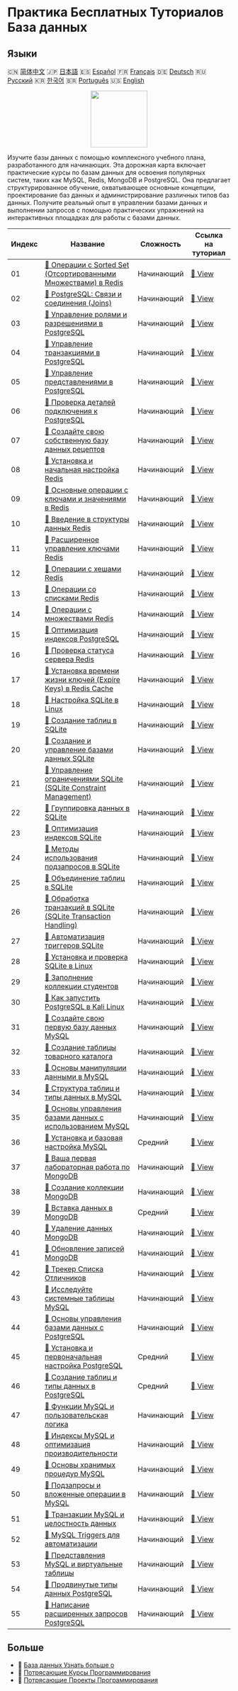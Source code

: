 # Практика Бесплатных Туториалов База данных

## Языки

🇨🇳 [简体中文](README_zh.md) 🇯🇵 [日本語](README_ja.md) 🇪🇸 [Español](README_es.md) 🇫🇷 [Français](README_fr.md) 🇩🇪 [Deutsch](README_de.md) 🇷🇺 [Русский](README_ru.md) 🇰🇷 [한국어](README_ko.md) 🇧🇷 [Português](README_pt.md) 🇺🇸 [English](README.md) 

<div align="center">
<img width="128px" src="https://file.labex.io/path/S2s0kYPxCISr.png">
</div>

Изучите базы данных с помощью комплексного учебного плана, разработанного для начинающих. Эта дорожная карта включает практические курсы по базам данных для освоения популярных систем, таких как MySQL, Redis, MongoDB и PostgreSQL. Она предлагает структурированное обучение, охватывающее основные концепции, проектирование баз данных и администрирование различных типов баз данных. Получите реальный опыт в управлении базами данных и выполнении запросов с помощью практических упражнений на интерактивных площадках для работы с базами данных.

|   Индекс | Название                                                                                                                                            | Сложность   | Ссылка на туториал                                                                                         |
|----------|-----------------------------------------------------------------------------------------------------------------------------------------------------|-------------|------------------------------------------------------------------------------------------------------------|
|       01 | [📖 Операции с Sorted Set (Отсортированными Множествами) в Redis](https://labex.io/ru/tutorials/redis-redis-sorted-set-operations-552105)           | Начинающий  | [🔗 View](https://labex.io/ru/tutorials/redis-redis-sorted-set-operations-552105)                          |
|       02 | [📖 PostgreSQL: Связи и соединения (Joins)](https://labex.io/ru/tutorials/postgresql-postgresql-relationships-and-joins-550959)                     | Начинающий  | [🔗 View](https://labex.io/ru/tutorials/postgresql-postgresql-relationships-and-joins-550959)              |
|       03 | [📖 Управление ролями и разрешениями в PostgreSQL](https://labex.io/ru/tutorials/postgresql-postgresql-role-and-permission-management-550960)       | Начинающий  | [🔗 View](https://labex.io/ru/tutorials/postgresql-postgresql-role-and-permission-management-550960)       |
|       04 | [📖 Управление транзакциями в PostgreSQL](https://labex.io/ru/tutorials/postgresql-data-filtering-and-simple-queries-in-postgresql-550964)          | Начинающий  | [🔗 View](https://labex.io/ru/tutorials/postgresql-data-filtering-and-simple-queries-in-postgresql-550964) |
|       05 | [📖 Управление представлениями в PostgreSQL](https://labex.io/ru/tutorials/postgresql-data-filtering-and-simple-queries-in-postgresql-550966)       | Начинающий  | [🔗 View](https://labex.io/ru/tutorials/postgresql-data-filtering-and-simple-queries-in-postgresql-550966) |
|       06 | [📖 Проверка деталей подключения к PostgreSQL](https://labex.io/ru/tutorials/postgresql-verify-postgresql-connection-details-551083)                | Начинающий  | [🔗 View](https://labex.io/ru/tutorials/postgresql-verify-postgresql-connection-details-551083)            |
|       07 | [📖 Создайте свою собственную базу данных рецептов](https://labex.io/ru/tutorials/postgresql-create-your-own-recipe-database-551100)                | Начинающий  | [🔗 View](https://labex.io/ru/tutorials/postgresql-create-your-own-recipe-database-551100)                 |
|       08 | [📖 Установка и начальная настройка Redis](https://labex.io/ru/tutorials/redis-installation-and-initial-setup-of-redis-552075)                      | Начинающий  | [🔗 View](https://labex.io/ru/tutorials/redis-installation-and-initial-setup-of-redis-552075)              |
|       09 | [📖 Основные операции с ключами и значениями в Redis](https://labex.io/ru/tutorials/redis-basic-key-value-operations-in-redis-552077)               | Начинающий  | [🔗 View](https://labex.io/ru/tutorials/redis-basic-key-value-operations-in-redis-552077)                  |
|       10 | [📖 Введение в структуры данных Redis](https://labex.io/ru/tutorials/redis-introduction-to-redis-data-structures-552078)                            | Начинающий  | [🔗 View](https://labex.io/ru/tutorials/redis-introduction-to-redis-data-structures-552078)                |
|       11 | [📖 Расширенное управление ключами Redis](https://labex.io/ru/tutorials/redis-redis-advanced-key-management-552094)                                 | Начинающий  | [🔗 View](https://labex.io/ru/tutorials/redis-redis-advanced-key-management-552094)                        |
|       12 | [📖 Операции с хешами Redis](https://labex.io/ru/tutorials/redis-redis-hash-operations-552096)                                                      | Начинающий  | [🔗 View](https://labex.io/ru/tutorials/redis-redis-hash-operations-552096)                                |
|       13 | [📖 Операции со списками Redis](https://labex.io/ru/tutorials/redis-redis-list-operations-552098)                                                   | Начинающий  | [🔗 View](https://labex.io/ru/tutorials/redis-redis-list-operations-552098)                                |
|       14 | [📖 Операции с множествами Redis](https://labex.io/ru/tutorials/redis-redis-set-operations-552104)                                                  | Начинающий  | [🔗 View](https://labex.io/ru/tutorials/redis-redis-set-operations-552104)                                 |
|       15 | [📖 Оптимизация индексов PostgreSQL](https://labex.io/ru/tutorials/postgresql-data-filtering-and-simple-queries-in-postgresql-550955)               | Начинающий  | [🔗 View](https://labex.io/ru/tutorials/postgresql-data-filtering-and-simple-queries-in-postgresql-550955) |
|       16 | [📖 Проверка статуса сервера Redis](https://labex.io/ru/tutorials/redis-verify-redis-server-status-552152)                                          | Начинающий  | [🔗 View](https://labex.io/ru/tutorials/redis-verify-redis-server-status-552152)                           |
|       17 | [📖 Установка времени жизни ключей (Expire Keys) в Redis Cache](https://labex.io/ru/tutorials/redis-expire-keys-in-redis-cache-552156)              | Начинающий  | [🔗 View](https://labex.io/ru/tutorials/redis-expire-keys-in-redis-cache-552156)                           |
|       18 | [📖 Настройка SQLite в Linux](https://labex.io/ru/tutorials/sqlite-setting-up-sqlite-in-linux-552335)                                               | Начинающий  | [🔗 View](https://labex.io/ru/tutorials/sqlite-setting-up-sqlite-in-linux-552335)                          |
|       19 | [📖 Создание таблиц в SQLite](https://labex.io/ru/tutorials/sqlite-building-tables-in-sqlite-552336)                                                | Начинающий  | [🔗 View](https://labex.io/ru/tutorials/sqlite-building-tables-in-sqlite-552336)                           |
|       20 | [📖 Создание и управление базами данных SQLite](https://labex.io/ru/tutorials/sqlite-creating-and-managing-sqlite-databases-552337)                 | Начинающий  | [🔗 View](https://labex.io/ru/tutorials/sqlite-creating-and-managing-sqlite-databases-552337)              |
|       21 | [📖 Управление ограничениями SQLite (SQLite Constraint Management)](https://labex.io/ru/tutorials/sqlite-sqlite-constraint-management-552545)       | Начинающий  | [🔗 View](https://labex.io/ru/tutorials/sqlite-sqlite-constraint-management-552545)                        |
|       22 | [📖 Группировка данных в SQLite](https://labex.io/ru/tutorials/sqlite-sqlite-data-grouping-552547)                                                  | Начинающий  | [🔗 View](https://labex.io/ru/tutorials/sqlite-sqlite-data-grouping-552547)                                |
|       23 | [📖 Оптимизация индексов SQLite](https://labex.io/ru/tutorials/sqlite-sqlite-index-optimization-552552)                                             | Начинающий  | [🔗 View](https://labex.io/ru/tutorials/sqlite-sqlite-index-optimization-552552)                           |
|       24 | [📖 Методы использования подзапросов в SQLite](https://labex.io/ru/tutorials/sqlite-sqlite-subquery-techniques-552555)                              | Начинающий  | [🔗 View](https://labex.io/ru/tutorials/sqlite-sqlite-subquery-techniques-552555)                          |
|       25 | [📖 Объединение таблиц в SQLite](https://labex.io/ru/tutorials/sqlite-sqlite-table-joining-552556)                                                  | Начинающий  | [🔗 View](https://labex.io/ru/tutorials/sqlite-sqlite-table-joining-552556)                                |
|       26 | [📖 Обработка транзакций в SQLite (SQLite Transaction Handling)](https://labex.io/ru/tutorials/sqlite-sqlite-transaction-handling-552558)           | Начинающий  | [🔗 View](https://labex.io/ru/tutorials/sqlite-sqlite-transaction-handling-552558)                         |
|       27 | [📖 Автоматизация триггеров SQLite](https://labex.io/ru/tutorials/sqlite-sqlite-trigger-automation-552559)                                          | Начинающий  | [🔗 View](https://labex.io/ru/tutorials/sqlite-sqlite-trigger-automation-552559)                           |
|       28 | [📖 Установка и проверка SQLite в Linux](https://labex.io/ru/tutorials/sqlite-install-and-verify-sqlite-on-linux-552579)                            | Начинающий  | [🔗 View](https://labex.io/ru/tutorials/sqlite-install-and-verify-sqlite-on-linux-552579)                  |
|       29 | [📖 Заполнение коллекции студентов](https://labex.io/ru/tutorials/mongodb-populate-the-students-collection-425481)                                  | Начинающий  | [🔗 View](https://labex.io/ru/tutorials/mongodb-populate-the-students-collection-425481)                   |
|       30 | [📖 Как запустить PostgreSQL в Kali Linux](https://labex.io/ru/tutorials/kali-how-to-start-postgresql-in-kali-linux-417476)                         | Начинающий  | [🔗 View](https://labex.io/ru/tutorials/kali-how-to-start-postgresql-in-kali-linux-417476)                 |
|       31 | [📖 Создайте свою первую базу данных MySQL](https://labex.io/ru/tutorials/mysql-create-your-first-mysql-database-418265)                            | Начинающий  | [🔗 View](https://labex.io/ru/tutorials/mysql-create-your-first-mysql-database-418265)                     |
|       32 | [📖 Создание таблицы товарного каталога](https://labex.io/ru/tutorials/mysql-create-a-product-catalog-table-418298)                                 | Начинающий  | [🔗 View](https://labex.io/ru/tutorials/mysql-create-a-product-catalog-table-418298)                       |
|       33 | [📖 Основы манипуляции данными в MySQL](https://labex.io/ru/tutorials/sql-mysql-basic-data-manipulation-418303)                                     | Начинающий  | [🔗 View](https://labex.io/ru/tutorials/sql-mysql-basic-data-manipulation-418303)                          |
|       34 | [📖 Структура таблиц и типы данных в MySQL](https://labex.io/ru/tutorials/mysql-mysql-table-structure-and-data-types-418307)                        | Начинающий  | [🔗 View](https://labex.io/ru/tutorials/mysql-mysql-table-structure-and-data-types-418307)                 |
|       35 | [📖 Основы управления базами данных с использованием MySQL](https://labex.io/ru/tutorials/mysql-database-management-fundamentals-with-mysql-418414) | Начинающий  | [🔗 View](https://labex.io/ru/tutorials/mysql-database-management-fundamentals-with-mysql-418414)          |
|       36 | [📖 Установка и базовая настройка MySQL](https://labex.io/ru/tutorials/mysql-installation-and-basic-configuration-of-mysql-418415)                  | Средний     | [🔗 View](https://labex.io/ru/tutorials/mysql-installation-and-basic-configuration-of-mysql-418415)        |
|       37 | [📖 Ваша первая лабораторная работа по MongoDB](https://labex.io/ru/tutorials/mongodb-your-first-mongodb-lab-420660)                                | Начинающий  | [🔗 View](https://labex.io/ru/tutorials/mongodb-your-first-mongodb-lab-420660)                             |
|       38 | [📖 Создание коллекции MongoDB](https://labex.io/ru/tutorials/mongodb-create-mongodb-collection-420695)                                             | Начинающий  | [🔗 View](https://labex.io/ru/tutorials/mongodb-create-mongodb-collection-420695)                          |
|       39 | [📖 Вставка данных в MongoDB](https://labex.io/ru/tutorials/mongodb-insert-data-in-mongodb-420696)                                                  | Средний     | [🔗 View](https://labex.io/ru/tutorials/mongodb-insert-data-in-mongodb-420696)                             |
|       40 | [📖 Удаление данных MongoDB](https://labex.io/ru/tutorials/mongodb-delete-mongodb-data-420822)                                                      | Начинающий  | [🔗 View](https://labex.io/ru/tutorials/mongodb-delete-mongodb-data-420822)                                |
|       41 | [📖 Обновление записей MongoDB](https://labex.io/ru/tutorials/mongodb-update-mongodb-records-420823)                                                | Начинающий  | [🔗 View](https://labex.io/ru/tutorials/mongodb-update-mongodb-records-420823)                             |
|       42 | [📖 Трекер Списка Отличников](https://labex.io/ru/tutorials/mongodb-honor-roll-tracker-425476)                                                      | Начинающий  | [🔗 View](https://labex.io/ru/tutorials/mongodb-honor-roll-tracker-425476)                                 |
|       43 | [📖 Исследуйте системные таблицы MySQL](https://labex.io/ru/tutorials/mysql-explore-mysql-system-tables-391702)                                     | Начинающий  | [🔗 View](https://labex.io/ru/tutorials/mysql-explore-mysql-system-tables-391702)                          |
|       44 | [📖 Основы управления базами данных с PostgreSQL](https://labex.io/ru/tutorials/postgresql-database-management-basics-with-postgresql-550899)       | Начинающий  | [🔗 View](https://labex.io/ru/tutorials/postgresql-database-management-basics-with-postgresql-550899)      |
|       45 | [📖 Установка и первоначальная настройка PostgreSQL](https://labex.io/ru/tutorials/postgresql-installation-and-initial-setup-of-postgresql-550900)  | Средний     | [🔗 View](https://labex.io/ru/tutorials/postgresql-installation-and-initial-setup-of-postgresql-550900)    |
|       46 | [📖 Создание таблиц и типы данных в PostgreSQL](https://labex.io/ru/tutorials/postgresql-postgresql-table-creation-and-data-types-550901)           | Средний     | [🔗 View](https://labex.io/ru/tutorials/postgresql-postgresql-table-creation-and-data-types-550901)        |
|       47 | [📖 Функции MySQL и пользовательская логика](https://labex.io/ru/tutorials/mysql-mysql-functions-and-custom-logic-550908)                           | Начинающий  | [🔗 View](https://labex.io/ru/tutorials/mysql-mysql-functions-and-custom-logic-550908)                     |
|       48 | [📖 Индексы MySQL и оптимизация производительности](https://labex.io/ru/tutorials/mysql-mysql-indexes-and-performance-optimization-550910)          | Начинающий  | [🔗 View](https://labex.io/ru/tutorials/mysql-mysql-indexes-and-performance-optimization-550910)           |
|       49 | [📖 Основы хранимых процедур MySQL](https://labex.io/ru/tutorials/mysql-mysql-stored-procedures-basics-550915)                                      | Начинающий  | [🔗 View](https://labex.io/ru/tutorials/mysql-mysql-stored-procedures-basics-550915)                       |
|       50 | [📖 Подзапросы и вложенные операции в MySQL](https://labex.io/ru/tutorials/mysql-mysql-subqueries-and-nested-operations-550916)                     | Начинающий  | [🔗 View](https://labex.io/ru/tutorials/mysql-mysql-subqueries-and-nested-operations-550916)               |
|       51 | [📖 Транзакции MySQL и целостность данных](https://labex.io/ru/tutorials/mysql-mysql-transactions-and-data-integrity-550918)                        | Начинающий  | [🔗 View](https://labex.io/ru/tutorials/mysql-mysql-transactions-and-data-integrity-550918)                |
|       52 | [📖 MySQL Triggers для автоматизации](https://labex.io/ru/tutorials/mysql-mysql-triggers-for-automation-550919)                                     | Начинающий  | [🔗 View](https://labex.io/ru/tutorials/mysql-mysql-triggers-for-automation-550919)                        |
|       53 | [📖 Представления MySQL и виртуальные таблицы](https://labex.io/ru/tutorials/mysql-mysql-views-and-virtual-tables-550920)                           | Начинающий  | [🔗 View](https://labex.io/ru/tutorials/mysql-mysql-views-and-virtual-tables-550920)                       |
|       54 | [📖 Продвинутые типы данных PostgreSQL](https://labex.io/ru/tutorials/postgresql-postgresql-advanced-data-types-550947)                             | Начинающий  | [🔗 View](https://labex.io/ru/tutorials/postgresql-postgresql-advanced-data-types-550947)                  |
|       55 | [📖 Написание расширенных запросов PostgreSQL](https://labex.io/ru/tutorials/postgresql-postgresql-advanced-query-writing-550948)                   | Начинающий  | [🔗 View](https://labex.io/ru/tutorials/postgresql-postgresql-advanced-query-writing-550948)               |

## Больше

- 🔗 [База данных Узнать больше о](https://labex.io/ru/skilltrees/database)
- 🔗 [Потрясающие Курсы Программирования](https://github.com/labex-labs/awesome-programming-courses)
- 🔗 [Потрясающие Проекты Программирования](https://github.com/labex-labs/awesome-programming-projects)


